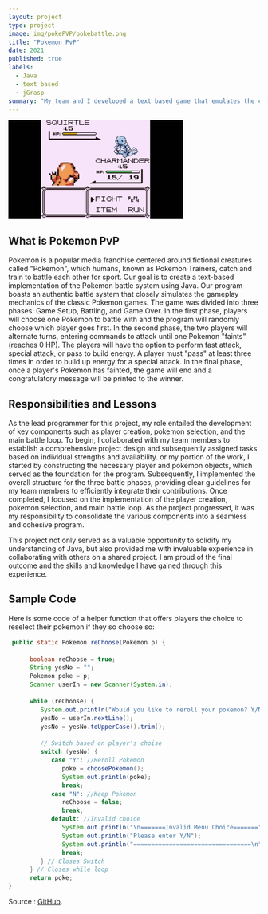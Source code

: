 ```yaml
---
layout: project
type: project
image: img/pokePVP/pokebattle.png
title: "Pokemon PvP"
date: 2021
published: true
labels:
  - Java
  - text based
  - jGrasp
summary: "My team and I developed a text based game that emulates the combat system of Pokemon."
---
```


<div class="text-center p-4">
  <img width="350px" src="../img/pokePVP/pokePvP.png" class="img-thumbnail" >
</div>

## What is Pokemon PvP

Pokemon is a popular media franchise centered around fictional creatures called "Pokemon", which humans, known as Pokemon Trainers, catch and train to battle each other for sport. Our goal is to create a text-based implementation of the Pokemon battle system using Java. Our program boasts an authentic battle system that closely simulates the gameplay mechanics of the classic Pokemon games. The game was divided into three phases: Game Setup, Battling, and Game Over. In the first phase, players will choose one Pokemon to battle with and the program will randomly choose which player goes first. In the second phase, the two players will alternate turns, entering commands to attack until one Pokemon "faints" (reaches 0 HP). The players will have the option to perform fast attack, special attack, or pass to build energy. A player must "pass" at least three times in order to build up energy for a special attack. In the final phase, once a player's Pokemon has fainted, the game will end and a congratulatory message will be printed to the winner. 

## Responsibilities and Lessons

As the lead programmer for this project, my role entailed the development of key components such as player creation, pokemon selection, and the main battle loop. To begin, I collaborated with my team members to establish a comprehensive project design and subsequently assigned tasks based on individual strengths and availability. or my portion of the work, I started by constructing the necessary player and pokemon objects, which served as the foundation for the program. Subsequently, I implemented the overall structure for the three battle phases, providing clear guidelines for my team members to efficiently integrate their contributions. Once completed, I focused on the implementation of the player creation, pokemon selection, and main battle loop. As the project progressed, it was my responsibility to consolidate the various components into a seamless and cohesive program.

This project not only served as a valuable opportunity to solidify my understanding of Java, but also provided me with invaluable experience in collaborating with others on a shared project. I am proud of the final outcome and the skills and knowledge I have gained through this experience.

## Sample Code

Here is some code of a helper function that offers players the choice to reselect their pokemon if they so choose so:

```java
 public static Pokemon reChoose(Pokemon p) {
      
      boolean reChoose = true;
      String yesNo = "";
      Pokemon poke = p;
      Scanner userIn = new Scanner(System.in);
      
      while (reChoose) {
         System.out.println("Would you like to reroll your pokemon? Y/N");
         yesNo = userIn.nextLine();
         yesNo = yesNo.toUpperCase().trim();
         
         // Switch based on player's choise
         switch (yesNo) {
            case "Y": //Reroll Pokemon
               poke = choosePokemon(); 
               System.out.println(poke);          
               break;
            case "N": //Keep Pokemon
               reChoose = false;
               break;
            default: //Invalid choice
               System.out.println("\n=======Invalid Menu Choice=======");
               System.out.println("Please enter Y/N");
               System.out.println("=================================\n");
               break;
         } // Closes Switch
      } // Closes while loop
      return poke;
}
```


Source : [GitHub](https://github.com/LuuDanny/Pokemon-PvP).
